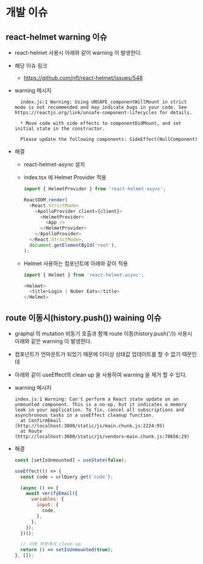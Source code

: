 # 개발 이슈

## react-helmet warning 이슈

- react-helmet 사용시 아래와 같이 warning 이 발생한다.
- 해당 이슈 링크
  - <https://github.com/nfl/react-helmet/issues/548>

- warning 메시지

  ```text
    index.js:1 Warning: Using UNSAFE_componentWillMount in strict mode is not recommended and may indicate bugs in your code. See https://reactjs.org/link/unsafe-component-lifecycles for details.

    * Move code with side effects to componentDidMount, and set initial state in the constructor.

    Please update the following components: SideEffect(NullComponent)
  ```

- 해결
  - react-helmet-async 설치
  - index.tsx 에 Helmet Provider 적용

    ```javascript
    import { HelmetProvider } from 'react-helmet-async';

    ReactDOM.render(
      <React.StrictMode>
        <ApolloProvider client={client}>
          <HelmetProvider>
            <App />
          </HelmetProvider>
        </ApolloProvider>
      </React.StrictMode>,
      document.getElementById('root'),
    );
    ```

  - Helmet 사용하는 컴포넌트에 아래와 같이 적용

    ```javascript
    import { Helmet } from 'react-helmet-async';

    <Helmet>
      <title>Login | Nuber Eats</title>
    </Helmet>
    ```

## route 이동시(history.push()) waining 이슈

- graphql 의 mutation 비동기 호출과 함께 route 이동(history.push('/)) 사용시 아래와 같은 warning 이 발생한다.
- 컴포넌트가 언마운트가 되었기 때문에 더이상 상태값 업데이트를 할 수 없기 때문인데
- 아래와 같이 useEffect의 clean up 을 사용하여 warning 을 제거 할 수 있다.

- warning 메시지

  ```text
  index.js:1 Warning: Can't perform a React state update on an unmounted component. This is a no-op, but it indicates a memory leak in your application. To fix, cancel all subscriptions and asynchronous tasks in a useEffect cleanup function.
    at ConfirmEmail (http://localhost:3000/static/js/main.chunk.js:2224:95)
    at Route (http://localhost:3000/static/js/vendors~main.chunk.js:78656:29)
  ```

- 해결

  ```javascript
  const [setIsUnmounted] = useState(false);

  useEffect(() => {
    const code = urlQuery.get('code');

    (async () => {
      await verifyEmail({
        variables: {
          input: {
            code,
          },
        },
      });
    })();

    // 아래 부분에서 clean up
    return () => setIsUnmounted(true);
  }, []);
  ```